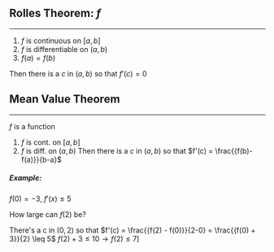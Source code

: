 ## Rolles Theorem: $f$
---
1. $f$ is continuous on $[a,b]$
2. $f$ is differentiable on $(a,b)$
3. $f(a)=f(b)$

Then there is a $c$ in $(a,b)$ so that $f'(c) = 0$

## Mean Value Theorem
---
$f$ is a function
1. $f$ is cont. on $[a,b]$
2. $f$ is diff. on $(a,b)$
Then there is a $c$ in $(a,b)$ so that $f'(c) = \frac{{f(b)-f(a)}}{b-a}$

##### Example:
$f(0) = -3$, $f'(x) \leq 5$

How large can $f(2)$ be?

There's a c in $(0,2)$
so that $f'(c) = \frac{{f(2) - f(0)}}{2-0} = \frac{{f(0) + 3}}{2} \leq 5$
$f(2) + 3 \leq 10 \to f(2) \leq 7$]